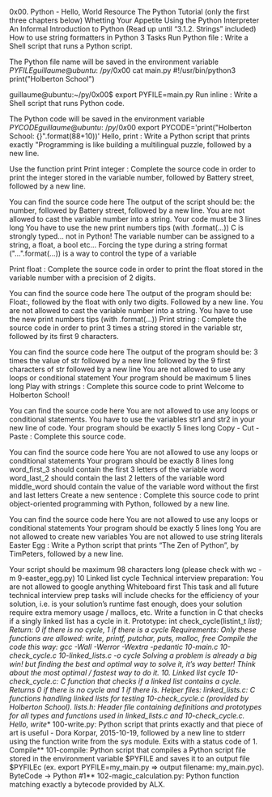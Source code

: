 0x00. Python - Hello, World
Resource
The Python Tutorial (only the first three chapters below)
Whetting Your Appetite
Using the Python Interpreter
An Informal Introduction to Python (Read up until “3.1.2. Strings” included)
How to use string formatters in Python 3
Tasks
Run Python file : Write a Shell script that runs a Python script.

The Python file name will be saved in the environment variable $PYFILE
guillaume@ubuntu:~/py/0x00$ cat main.py 
#!/usr/bin/python3
print("Holberton School")

guillaume@ubuntu:~/py/0x00$ export PYFILE=main.py
Run inline : Write a Shell script that runs Python code.

The Python code will be saved in the environment variable $PYCODE
guillaume@ubuntu:~/py/0x00$ export PYCODE='print("Holberton School: {}".format(88+10))'
Hello, print : Write a Python script that prints exactly "Programming is like building a multilingual puzzle, followed by a new line.

Use the function print
Print integer : Complete the source code in order to print the integer stored in the variable number, followed by Battery street, followed by a new line.

You can find the source code here
The output of the script should be:
the number, followed by Battery street,
followed by a new line.
You are not allowed to cast the variable number into a string.
Your code must be 3 lines long
You have to use the new print numbers tips (with .format(...))
C is strongly typed… not in Python! The variable number can be assigned to a string, a float, a bool etc… Forcing the type during a string format ("...".format(...)) is a way to control the type of a variable

Print float : Complete the source code in order to print the float stored in the variable number with a precision of 2 digits.

You can find the source code here
The output of the program should be:
Float:, followed by the float with only two digits.
Followed by a new line.
You are not allowed to cast the variable number into a string.
You have to use the new print numbers tips (with .format(...))
Print string : Complete the source code in order to print 3 times a string stored in the variable str, followed by its first 9 characters.

You can find the source code here
The output of the program should be:
3 times the value of str
followed by a new line
followed by the 9 first characters of str
followed by a new line
You are not allowed to use any loops or conditional statement
Your program should be maximum 5 lines long
Play with strings : Complete this source code to print Welcome to Holberton School!

You can find the source code here
You are not allowed to use any loops or conditional statements.
You have to use the variables str1 and str2 in your new line of code.
Your program should be exactly 5 lines long
Copy - Cut - Paste : Complete this source code.

You can find the source code here
You are not allowed to use any loops or conditional statements
Your program should be exactly 8 lines long
word_first_3 should contain the first 3 letters of the variable word
word_last_2 should contain the last 2 letters of the variable word
middle_word should contain the value of the variable word without the first and last letters
Create a new sentence : Complete this source code to print object-oriented programming with Python, followed by a new line.

You can find the source code here
You are not allowed to use any loops or conditional statements
Your program should be exactly 5 lines long
You are not allowed to create new variables
You are not allowed to use string literals
Easter Egg : Write a Python script that prints “The Zen of Python”, by TimPeters, followed by a new line.

Your script should be maximum 98 characters long (please check with wc -m 9-easter_egg.py) 10 Linked list cycle Technical interview preparation:
You are not allowed to google anything
Whiteboard first
This task and all future technical interview prep tasks will include checks for the efficiency of your solution, i.e. is your solution’s runtime fast enough, does your solution require extra memory usage / mallocs, etc.
Write a function in C that checks if a singly linked list has a cycle in it.
Prototype: int check_cycle(listint_t *list);
Return: 0 if there is no cycle, 1 if there is a cycle
Requirements:
Only these functions are allowed: write, printf, putchar, puts, malloc, free
Compile the code this way: gcc -Wall -Werror -Wextra -pedantic 10-main.c 10-check_cycle.c 10-linked_lists.c -o cycle
Solving a problem is already a big win! but finding the best and optimal way to solve it, it’s way better! Think about the most optimal / fastest way to do it.
10. Linked list cycle
10-check_cycle.c: C function that checks if a linked list contains a cycle.
Returns 0 if there is no cycle and 1 if there is.
Helper files:
linked_lists.c: C functions handling linked lists for testing 10-check_cycle.c (provided by Holberton School).
lists.h: Header file containing definitions and prototypes for all types and functions used in linked_lists.c and 10-check_cycle.c.
Hello, write**
100-write.py: Python script that prints exactly and that piece of   art is useful - Dora Korpar, 2015-10-19, followed by a new line to stderr using the function write from the sys module.
Exits with a status code of 1.
Compile**
101-compile: Python script that compiles a Python script file stored in the environment variable $PYFILE and saves it to an output file $PYFILEc (ex. export PYFILE=my_main.py => output filename: my_main.pyc).
ByteCode -> Python #1**
102-magic_calculation.py: Python function matching exactly a bytecode provided by ALX.
